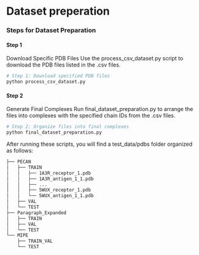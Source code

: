 # **Dataset preperation**

### Steps for Dataset Preparation
#### Step 1 
Download Specific PDB Files Use the process_csv_dataset.py script to download the PDB files listed in the .csv files.
```bash
# Step 1: Download specified PDB files
python process_csv_dataset.py
```

#### Step 2 
Generate Final Complexes Run final_dataset_preparation.py to arrange the files into complexes with the specified chain IDs from the .csv files.
```bash
# Step 2: Organize files into final complexes
python final_dataset_preparation.py
```


After running these scripts, you will find a test_data/pdbs folder organized as follows:
```bash
├── PECAN
│   ├── TRAIN
│   │   ├── 1A3R_receptor_1.pdb
│   │   ├── 1A3R_antigen_1_1.pdb
│   │   ├── ...
│   │   ├── 5WUX_receptor_1.pdb
│   │   └── 5WUX_antigen_1_1.pdb
│   ├── VAL
│   └── TEST
├── Paragraph_Expanded
│   ├── TRAIN
│   ├── VAL
│   └── TEST
└── MIPE    
    ├── TRAIN_VAL
    └── TEST
```